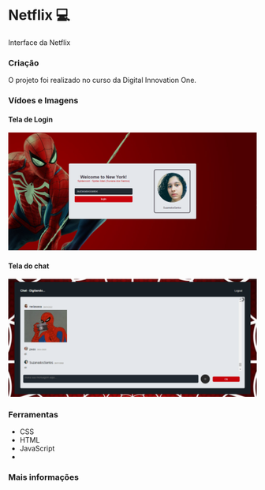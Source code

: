 # Netflix 💻

Interface da Netflix 
 
### Criação
 
O projeto foi realizado no curso da Digital Innovation One.

### Vídoes e Imagens

#### Tela de Login

![Thumbnail:](https://github.com/suzanadossantos/spidercord/blob/main/imagens_projeto/imagem1.png)

#### Tela do chat

![Thumbnail:](https://github.com/suzanadossantos/spidercord/blob/main/imagens_projeto/imagem2.png)

### Ferramentas
 
- CSS
- HTML
- JavaScript
- 

### Mais informações
